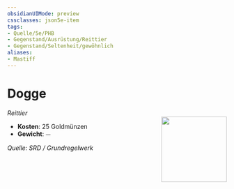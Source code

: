 ```yaml
---
obsidianUIMode: preview
cssclasses: json5e-item
tags:
- Quelle/5e/PHB
- Gegenstand/Ausrüstung/Reittier
- Gegenstand/Seltenheit/gewöhnlich
aliases:
- Mastiff
---
```

# Dogge
*Reittier*  
<img src="Symbolik/Gegenstände.webp" align="right" width="150">

- **Kosten**: 25 Goldmünzen
- **Gewicht**: ⏤

*Quelle: SRD / Grundregelwerk*